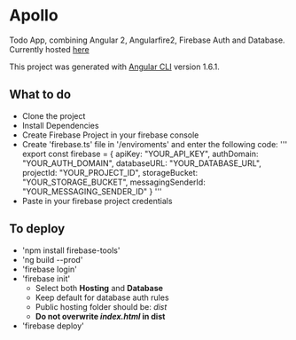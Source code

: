 # Apollo

Todo App, combining Angular 2, Angularfire2, Firebase Auth and Database. Currently hosted [here](https://apollo-ed09e.firebaseapp.com/)

This project was generated with [Angular CLI](https://github.com/angular/angular-cli) version 1.6.1.

## What to do

- Clone the project
- Install Dependencies
- Create Firebase Project in your firebase console
- Create 'firebase.ts' file in '/enviroments' and enter the following code: 
'''
export const firebase = {
    apiKey: "YOUR_API_KEY",
    authDomain: "YOUR_AUTH_DOMAIN",
    databaseURL: "YOUR_DATABASE_URL",
    projectId: "YOUR_PROJECT_ID",
    storageBucket: "YOUR_STORAGE_BUCKET",
    messagingSenderId: "YOUR_MESSAGING_SENDER_ID"
}
'''
- Paste in your firebase project credentials

## To deploy

- 'npm install firebase-tools'
- 'ng build --prod'
- 'firebase login'
- 'firebase init'
  - Select both **Hosting** and **Database**
  - Keep default for database auth rules
  - Public hosting folder should be: _dist_
  - **Do not overwrite _index.html_ in dist**
- 'firebase deploy'

